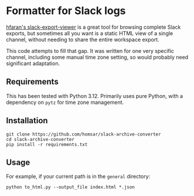 # Formatter for Slack logs

[hfaran's slack-export-viewer][slack-export-viewer]
is a great tool for browsing complete Slack exports,
but sometimes all you want is a static HTML view of a single channel,
without needing to share the entire workspace export.

This code attempts to fill that gap.
It was written for one very specific channel,
including some manual time zone setting,
so would probably need significant adaptation.

## Requirements

This has been tested with Python 3.12.
Primarily uses pure Python,
with a dependency on `pytz` for time zone management.

## Installation

    git clone https://github.com/homsar/slack-archive-converter
    cd slack-archive-converter
    pip install -r requirements.txt

## Usage

For example, if your current path is in the `general` directory:

    python to_html.py --output_file index.html *.json

[slack-export-viewer]: https://github.com/hfaran/slack-export-viewer
